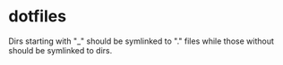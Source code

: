 dotfiles
========

Dirs starting with "_" should be symlinked to "." files while those without should be symlinked to dirs.
